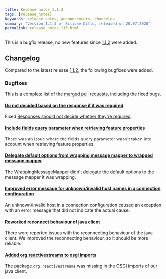 ```yaml
---
title: Release notes 1.1.3
tags: [release_notes]
keywords: release notes, announcements, changelog
summary: "Version 1.1.3 of Eclipse Ditto, released on 20.07.2020"
permalink: release_notes_113.html
---
```


This is a bugfix release, no new features since [1.1.2](release_notes_112.html) were added.

## Changelog

Compared to the latest release [1.1.2](release_notes_112.html), the following bugfixes were added.

### Bugfixes

This is a complete list of the
[merged pull requests](https://github.com/eclipse/ditto/pulls?q=is%3Apr+milestone%3A1.1.3), including the fixed bugs.


#### [Do not decided based on the response if it was required](https://github.com/eclipse/ditto/pull/734)

Fixed [Responses should not decide whether they're required](https://github.com/eclipse/ditto/issues/677).

#### [Include fields query parameter when retrieving feature properties](https://github.com/eclipse/ditto/pull/727)

There was an issue where the fields query parameter wasn't taken into account when retrieving feature properties.

#### [Delegate default options from wrapping message mapper to wrapped message mapper](https://github.com/eclipse/ditto/pull/723)

The WrappingMessageMapper didn't delegate the default options to the message mapper it was wrapping.

#### [Improved error message for unknown/invalid host names in a connection configuration](https://github.com/eclipse/ditto/pull/676)

An unknown/invalid host in a connection configuration caused an exception with an error message that did not indicate the actual cause.

#### [Reworked reconnect behaviour of java client](https://github.com/eclipse/ditto-clients/pull/64)

There were reported issues with the reconnecting behaviour of the java client. We improved the reconnecting behaviour, so it should be more reliable.

#### [Added org.reactivestreams to osgi imports](https://github.com/eclipse/ditto-clients/pull/73)

The package `org.reactivestreams` was missing in the OSGI imports of our java client.
